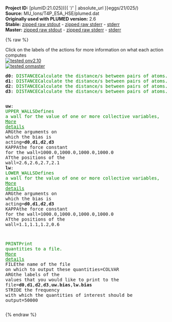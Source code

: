 **Project ID:** [plumID:21.025]({{ '/' | absolute_url }}eggs/21/025/)  
**Source:** MU_Ions/T4P_E5A_HSE/plumed.dat  
**Originally used with PLUMED version:** 2.6  
**Stable:** [zipped raw stdout](plumed.dat.plumed.stdout.txt.zip) - [zipped raw stderr](plumed.dat.plumed.stderr.txt.zip) - [stderr](plumed.dat.plumed.stderr)  
**Master:** [zipped raw stdout](plumed.dat.plumed_master.stdout.txt.zip) - [zipped raw stderr](plumed.dat.plumed_master.stderr.txt.zip) - [stderr](plumed.dat.plumed_master.stderr)  

{% raw %}
<div class="plumedpreheader">
<div class="headerInfo" id="value_details_data/MU_Ions/T4P_E5A_HSE/plumed.dat"> Click on the labels of the actions for more information on what each action computes </div>
<div class="containerBadge">
<div class="headerBadge"><a href="plumed.dat.plumed.stderr"><img src="https://img.shields.io/badge/v2.10-passing-green.svg" alt="tested onv2.10" /></a></div>
<div class="headerBadge"><a href="plumed.dat.plumed_master.stderr"><img src="https://img.shields.io/badge/master-passing-green.svg" alt="tested onmaster" /></a></div>
</div>
</div>
<pre class="plumedlisting">
<b name="data/MU_Ions/T4P_E5A_HSE/plumed.datd0" onclick='showPath("data/MU_Ions/T4P_E5A_HSE/plumed.dat","data/MU_Ions/T4P_E5A_HSE/plumed.datd0","data/MU_Ions/T4P_E5A_HSE/plumed.datd0","brown")'>d0</b>: <span class="plumedtooltip" style="color:green">DISTANCE<span class="right">Calculate the distance/s between pairs of atoms. <a href="https://www.plumed.org/doc-master/user-doc/html/DISTANCE" style="color:green">More details</a><i></i></span></span> <span class="plumedtooltip">ATOMS<span class="right">the pair of atom that we are calculating the distance between<i></i></span></span>=722,2875
<span style="display:none;" id="data/MU_Ions/T4P_E5A_HSE/plumed.datd0">The DISTANCE action with label <b>d0</b> calculates the following quantities:<table  align="center" frame="void" width="95%" cellpadding="5%"><tr><td width="5%"><b> Quantity </b>  </td><td><b> Description </b> </td></tr><tr><td width="5%">d0.value</td><td>the DISTANCE between this pair of atoms</td></tr></table></span><b name="data/MU_Ions/T4P_E5A_HSE/plumed.datd1" onclick='showPath("data/MU_Ions/T4P_E5A_HSE/plumed.dat","data/MU_Ions/T4P_E5A_HSE/plumed.datd1","data/MU_Ions/T4P_E5A_HSE/plumed.datd1","brown")'>d1</b>: <span class="plumedtooltip" style="color:green">DISTANCE<span class="right">Calculate the distance/s between pairs of atoms. <a href="https://www.plumed.org/doc-master/user-doc/html/DISTANCE" style="color:green">More details</a><i></i></span></span> <span class="plumedtooltip">ATOMS<span class="right">the pair of atom that we are calculating the distance between<i></i></span></span>=2781,4934
<span style="display:none;" id="data/MU_Ions/T4P_E5A_HSE/plumed.datd1">The DISTANCE action with label <b>d1</b> calculates the following quantities:<table  align="center" frame="void" width="95%" cellpadding="5%"><tr><td width="5%"><b> Quantity </b>  </td><td><b> Description </b> </td></tr><tr><td width="5%">d1.value</td><td>the DISTANCE between this pair of atoms</td></tr></table></span><b name="data/MU_Ions/T4P_E5A_HSE/plumed.datd2" onclick='showPath("data/MU_Ions/T4P_E5A_HSE/plumed.dat","data/MU_Ions/T4P_E5A_HSE/plumed.datd2","data/MU_Ions/T4P_E5A_HSE/plumed.datd2","brown")'>d2</b>: <span class="plumedtooltip" style="color:green">DISTANCE<span class="right">Calculate the distance/s between pairs of atoms. <a href="https://www.plumed.org/doc-master/user-doc/html/DISTANCE" style="color:green">More details</a><i></i></span></span> <span class="plumedtooltip">ATOMS<span class="right">the pair of atom that we are calculating the distance between<i></i></span></span>=4840,6993
<span style="display:none;" id="data/MU_Ions/T4P_E5A_HSE/plumed.datd2">The DISTANCE action with label <b>d2</b> calculates the following quantities:<table  align="center" frame="void" width="95%" cellpadding="5%"><tr><td width="5%"><b> Quantity </b>  </td><td><b> Description </b> </td></tr><tr><td width="5%">d2.value</td><td>the DISTANCE between this pair of atoms</td></tr></table></span><b name="data/MU_Ions/T4P_E5A_HSE/plumed.datd3" onclick='showPath("data/MU_Ions/T4P_E5A_HSE/plumed.dat","data/MU_Ions/T4P_E5A_HSE/plumed.datd3","data/MU_Ions/T4P_E5A_HSE/plumed.datd3","brown")'>d3</b>: <span class="plumedtooltip" style="color:green">DISTANCE<span class="right">Calculate the distance/s between pairs of atoms. <a href="https://www.plumed.org/doc-master/user-doc/html/DISTANCE" style="color:green">More details</a><i></i></span></span> <span class="plumedtooltip">ATOMS<span class="right">the pair of atom that we are calculating the distance between<i></i></span></span>=6954,473

<span style="display:none;" id="data/MU_Ions/T4P_E5A_HSE/plumed.datd3">The DISTANCE action with label <b>d3</b> calculates the following quantities:<table  align="center" frame="void" width="95%" cellpadding="5%"><tr><td width="5%"><b> Quantity </b>  </td><td><b> Description </b> </td></tr><tr><td width="5%">d3.value</td><td>the DISTANCE between this pair of atoms</td></tr></table></span><b name="data/MU_Ions/T4P_E5A_HSE/plumed.datuw" onclick='showPath("data/MU_Ions/T4P_E5A_HSE/plumed.dat","data/MU_Ions/T4P_E5A_HSE/plumed.datuw","data/MU_Ions/T4P_E5A_HSE/plumed.datuw","brown")'>uw</b>: <span class="plumedtooltip" style="color:green">UPPER_WALLS<span class="right">Defines a wall for the value of one or more collective variables, <a href="https://www.plumed.org/doc-master/user-doc/html/UPPER_WALLS" style="color:green">More details</a><i></i></span></span> <span class="plumedtooltip">ARG<span class="right">the arguments on which the bias is acting<i></i></span></span>=<b name="data/MU_Ions/T4P_E5A_HSE/plumed.datd0">d0</b>,<b name="data/MU_Ions/T4P_E5A_HSE/plumed.datd1">d1</b>,<b name="data/MU_Ions/T4P_E5A_HSE/plumed.datd2">d2</b>,<b name="data/MU_Ions/T4P_E5A_HSE/plumed.datd3">d3</b> <span class="plumedtooltip">KAPPA<span class="right">the force constant for the wall<i></i></span></span>=1000.0,1000.0,1000.0,1000.0 <span class="plumedtooltip">AT<span class="right">the positions of the wall<i></i></span></span>=2.6,2.6,2.7,2.1
<span style="display:none;" id="data/MU_Ions/T4P_E5A_HSE/plumed.datuw">The UPPER_WALLS action with label <b>uw</b> calculates the following quantities:<table  align="center" frame="void" width="95%" cellpadding="5%"><tr><td width="5%"><b> Quantity </b>  </td><td><b> Description </b> </td></tr><tr><td width="5%">uw.bias</td><td>the instantaneous value of the bias potential</td></tr><tr><td width="5%">uw.force2</td><td>the instantaneous value of the squared force due to this bias potential</td></tr></table></span><b name="data/MU_Ions/T4P_E5A_HSE/plumed.datlw" onclick='showPath("data/MU_Ions/T4P_E5A_HSE/plumed.dat","data/MU_Ions/T4P_E5A_HSE/plumed.datlw","data/MU_Ions/T4P_E5A_HSE/plumed.datlw","brown")'>lw</b>: <span class="plumedtooltip" style="color:green">LOWER_WALLS<span class="right">Defines a wall for the value of one or more collective variables, <a href="https://www.plumed.org/doc-master/user-doc/html/LOWER_WALLS" style="color:green">More details</a><i></i></span></span> <span class="plumedtooltip">ARG<span class="right">the arguments on which the bias is acting<i></i></span></span>=<b name="data/MU_Ions/T4P_E5A_HSE/plumed.datd0">d0</b>,<b name="data/MU_Ions/T4P_E5A_HSE/plumed.datd1">d1</b>,<b name="data/MU_Ions/T4P_E5A_HSE/plumed.datd2">d2</b>,<b name="data/MU_Ions/T4P_E5A_HSE/plumed.datd3">d3</b> <span class="plumedtooltip">KAPPA<span class="right">the force constant for the wall<i></i></span></span>=1000.0,1000.0,1000.0,1000.0 <span class="plumedtooltip">AT<span class="right">the positions of the wall<i></i></span></span>=1.1,1.1,1.2,0.6

<span style="display:none;" id="data/MU_Ions/T4P_E5A_HSE/plumed.datlw">The LOWER_WALLS action with label <b>lw</b> calculates the following quantities:<table  align="center" frame="void" width="95%" cellpadding="5%"><tr><td width="5%"><b> Quantity </b>  </td><td><b> Description </b> </td></tr><tr><td width="5%">lw.bias</td><td>the instantaneous value of the bias potential</td></tr><tr><td width="5%">lw.force2</td><td>the instantaneous value of the squared force due to this bias potential</td></tr></table></span><span class="plumedtooltip" style="color:green">PRINT<span class="right">Print quantities to a file. <a href="https://www.plumed.org/doc-master/user-doc/html/PRINT" style="color:green">More details</a><i></i></span></span> <span class="plumedtooltip">FILE<span class="right">the name of the file on which to output these quantities<i></i></span></span>=COLVAR <span class="plumedtooltip">ARG<span class="right">the labels of the values that you would like to print to the file<i></i></span></span>=<b name="data/MU_Ions/T4P_E5A_HSE/plumed.datd0">d0</b>,<b name="data/MU_Ions/T4P_E5A_HSE/plumed.datd1">d1</b>,<b name="data/MU_Ions/T4P_E5A_HSE/plumed.datd2">d2</b>,<b name="data/MU_Ions/T4P_E5A_HSE/plumed.datd3">d3</b>,<b name="data/MU_Ions/T4P_E5A_HSE/plumed.datuw">uw.bias</b>,<b name="data/MU_Ions/T4P_E5A_HSE/plumed.datlw">lw.bias</b> <span class="plumedtooltip">STRIDE<span class="right"> the frequency with which the quantities of interest should be output<i></i></span></span>=50000
</pre>
{% endraw %}
